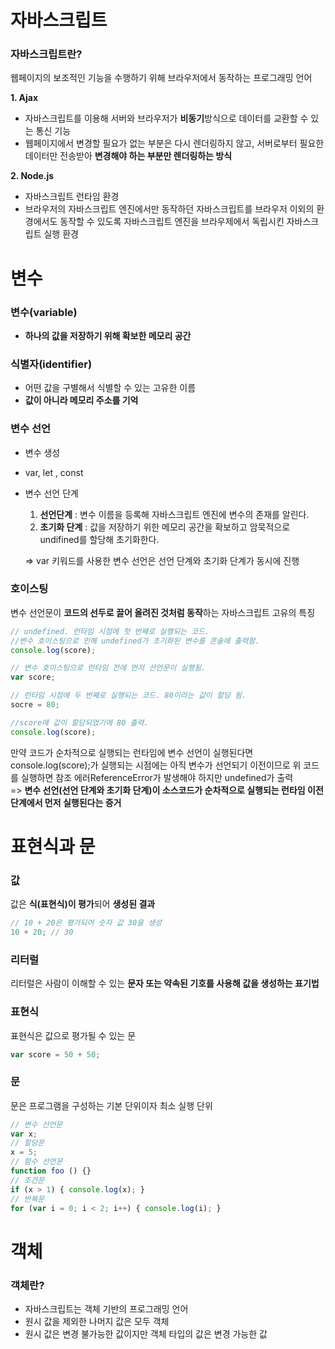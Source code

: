 # 자바스크립트
### 자바스크립트란?
웹페이지의 보조적인 기능을 수행하기 위해 브라우저에서 동작하는 프로그래밍 언어

**1.  Ajax**

- 자바스크립트를 이용해 서버와 브라우저가 **비동기**방식으로 데이터를 교환할 수 있는 통신 기능
- 웹페이지에서 변경할 필요가 없는 부분은 다시 렌더링하지 않고, 서버로부터 필요한 데이터만 전송받아 **변경해야 하는 부분만 렌더링하는 방식**

**2. Node.js**
- 자바스크립트 런타임 환경
- 브라우저의 자바스크립트 엔진에서만 동작하던 자바스크립트를 브라우저 이외의 환경에서도 동작할 수 있도록 자바스크립트 엔진을 브라우제에서 독립시킨 자바스크립트 실행 환경


# 변수
### 변수(variable)
- **하나의 값을 저장하기 위해 확보한 메모리 공간**
### 식별자(identifier)
- 어떤 값을 구별해서 식별할 수 있는 고유한 이름
- **값이 아니라 메모리 주소를 기억**
### 변수 선언
-  변수 생성
- var, let , const
- 변수 선언 단계
	1.  **선언단계** : 변수 이름을 등록해 자바스크립트 엔진에 변수의 존재를 알린다.
	2. **초기화 단계** : 값을 저장하기 위한 메모리 공간을 확보하고 암묵적으로 undifined를 할당해 초기화한다.

	=> var 키워드를 사용한 변수 선언은 선언 단계와 초기화 단계가 동시에 진행

### 호이스팅
변수 선언문이 **코드의 선두로 끌어 올려진 것처럼 동작**하는 자바스크립트 고유의 특징
```javascript
// undefined. 런타임 시점에 첫 번째로 실행되는 코드. 
//변수 호이스팅으로 인해 undefined가 초기화된 변수를 콘솔에 출력함.
console.log(score); 

// 변수 호이스팅으로 런타임 전에 먼저 선언문이 실행됨.
var score; 

// 런타임 시점에 두 번째로 실행되는 코드. 80이라는 값이 할당 됨.
socre = 80;

//score에 값이 할당되었기에 80 출력. 
console.log(score);
```
만약 코드가 순차적으로 실행되는 런타임에 변수 선언이 실행된다면 console.log(score);가 실행되는 시점에는 아직 변수가 선언되기 이전이므로 위 코드를 실행하면 참조 에러ReferenceError가 발생해야 하지만 undefined가 출력 <br>
=> **변수 선언(선언 단계와 초기화 단계)이 소스코드가 순차적으로 실행되는 런타임 이전 단계에서 먼저 실행된다는 증거**

# 표현식과 문

### 값
값은 **식(표현식)이 평가**되어 **생성된 결과**
```javascript
// 10 + 20은 평가되어 숫자 값 30을 생성
10 + 20; // 30
```
### 리터럴
리터럴은 사람이 이해할 수 있는 **문자 또는 약속된 기호를 사용해 값을 생성하는 표기법**

### 표현식
표현식은 값으로 평가될 수 있는 문
```javascript
var score = 50 + 50;
```

### 문
문은 프로그램을 구성하는 기본 단위이자 최소 실행 단위
```javascript
// 변수 선언문
var x;
// 할당문
x = 5;
// 함수 선언문
function foo () {}
// 조건문
if (x > 1) { console.log(x); }
// 반복문
for (var i = 0; i < 2; i++) { console.log(i); }
```


# 객체
### 객체란?
- 자바스크립트는 객체 기반의 프로그래밍 언어
- 원시 값을 제외한 나머지 값은 모두 객체
- 원시 값은 변경 불가능한 값이지만 객체 타입의 값은 변경 가능한 값

 
